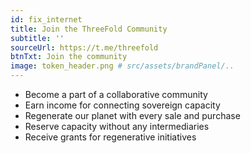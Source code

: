 ```yaml
---
id: fix_internet
title: Join the ThreeFold Community
subtitle: ''
sourceUrl: https://t.me/threefold
btnTxt: Join the community
image: token_header.png # src/assets/brandPanel/..
---
```


* Become a part of a collaborative community
* Earn income for connecting sovereign capacity
* Regenerate our planet with every sale and purchase
* Reserve capacity without any intermediaries
* Receive grants for regenerative initiatives
